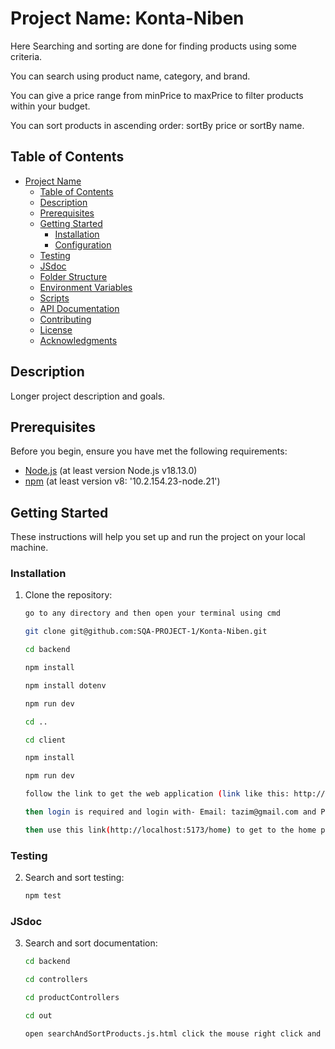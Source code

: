 # Project Name: Konta-Niben

Here Searching and sorting are done for finding products using some criteria.

You can search using product name, category, and brand.

You can give a price range from minPrice to maxPrice to filter products within your budget.

You can sort products in ascending order: sortBy price or sortBy name.

## Table of Contents

- [Project Name](#KontaNiben)
  - [Table of Contents](#table-of-contents)
  - [Description](#description)
  - [Prerequisites](#prerequisites)
  - [Getting Started](#getting-started)
    - [Installation](#installation)
    - [Configuration](#configuration)
  - [Testing](#testing)
  - [JSdoc](#searching-and-sorting-documentation)
  - [Folder Structure](#folder-structure)
  - [Environment Variables](#environment-variables)
  - [Scripts](#scripts)
  - [API Documentation](#api-documentation)
  - [Contributing](#contributing)
  - [License](#license)
  - [Acknowledgments](#acknowledgments)

## Description

Longer project description and goals.

## Prerequisites

Before you begin, ensure you have met the following requirements:

- [Node.js](https://nodejs.org/) (at least version Node.js v18.13.0)
- [npm](https://www.npmjs.com/) (at least version v8: '10.2.154.23-node.21')

## Getting Started

These instructions will help you set up and run the project on your local machine.

### Installation

1. Clone the repository:

   ```bash
   go to any directory and then open your terminal using cmd
   
   git clone git@github.com:SQA-PROJECT-1/Konta-Niben.git

   cd backend
   
   npm install
   
   npm install dotenv
   
   npm run dev

   cd ..
   
   cd client
   
   npm install
   
   npm run dev

   follow the link to get the web application (link like this: http://localhost:5173/)

   then login is required and login with- Email: tazim@gmail.com and Password: 123

   then use this link(http://localhost:5173/home) to get to the home page where searching and sorting are done.
   ```
   

### Testing

2. Search and sort testing:

   ```bash
   npm test
   ```
   

### JSdoc

3. Search and sort documentation:

   ```bash
   cd backend
   
   cd controllers
   
   cd productControllers
   
   cd out
   
   open searchAndSortProducts.js.html click the mouse right click and "open with Live server" button.
    ```
   
